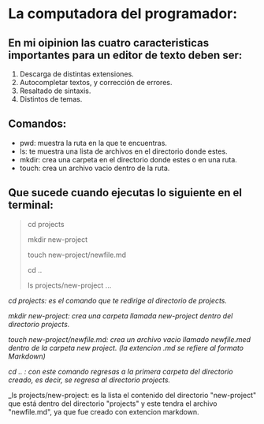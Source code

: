 # La computadora del programador:
## En mi oipinion las cuatro caracteristicas importantes para un editor de texto deben ser:
1. Descarga de distintas extensiones.
2. Autocompletar textos, y corrección de errores.
3. Resaltado de sintaxis.
4. Distintos de temas.
   
## Comandos:
+ pwd: muestra la ruta en la que te encuentras.
+ ls: te muestra una lista de archivos en el directorio donde estes.
+ mkdir: crea una carpeta en el directorio donde estes o en una ruta.
+ touch: crea un archivo vacio dentro de la ruta.

## Que sucede cuando ejecutas lo siguiente en el terminal:
> cd projects
> 
> mkdir new-project
> 
> touch new-project/newfile.md
> 
> cd ..
> 
> ls projects/new-project
...

_cd projects: es el comando que te redirige al directorio de projects._

_mkdir new-project: crea una carpeta llamada new-project dentro del directorio projects._

_touch new-project/newfile.md: crea un archivo vacio llamado newfile.med dentro de la carpeta new project. (la extencion .md se refiere al formato Markdown)_

_cd .. : con este comando regresas a la primera carpeta del directorio creado, es decir, se regresa al directorio projects._

_ls projects/new-project: es la lista el contenido del directorio "new-project" que está dentro del directorio "projects" y este tendra el archivo "newfile.md", ya que fue creado con extencion markdown.

